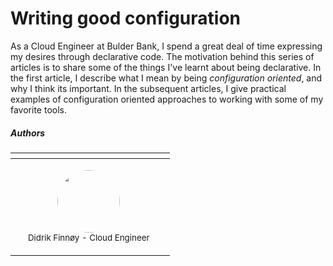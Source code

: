 # Writing good configuration

As a Cloud Engineer at Bulder Bank, I spend a great deal of time expressing my desires through declarative code.
The motivation behind this series of articles is to share some of the things I've learnt about being declarative.
In the first article, I describe what I mean by being *configuration oriented*, and why I think its important.
In the subsequent articles, I give practical examples of configuration oriented approaches to working with some of my favorite tools.

##### Authors

| []() |
|----------|
| <div style="float:left; margin-left: 20px; margin-right:25px;"><p style="text-align:center;"><a href="https://github.com/djfinnoy"><img src="https://github.com/djfinnoy.png" width="100" style="border-radius: 50%" /></a><br><sub>Didrik Finnøy - Cloud Engineer</sub><br></p></div><br>

